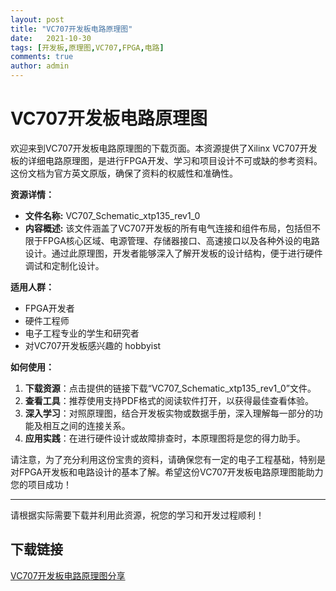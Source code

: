 ```yaml
---
layout: post
title: "VC707开发板电路原理图"
date:   2021-10-30
tags: [开发板,原理图,VC707,FPGA,电路]
comments: true
author: admin
---
```

# VC707开发板电路原理图

欢迎来到VC707开发板电路原理图的下载页面。本资源提供了Xilinx VC707开发板的详细电路原理图，是进行FPGA开发、学习和项目设计不可或缺的参考资料。这份文档为官方英文原版，确保了资料的权威性和准确性。

**资源详情：**
- **文件名称:** VC707_Schematic_xtp135_rev1_0
- **内容概述:** 该文件涵盖了VC707开发板的所有电气连接和组件布局，包括但不限于FPGA核心区域、电源管理、存储器接口、高速接口以及各种外设的电路设计。通过此原理图，开发者能够深入了解开发板的设计结构，便于进行硬件调试和定制化设计。
  
**适用人群：**
- FPGA开发者
- 硬件工程师
- 电子工程专业的学生和研究者
- 对VC707开发板感兴趣的 hobbyist

**如何使用：**
1. **下载资源**：点击提供的链接下载“VC707_Schematic_xtp135_rev1_0”文件。
2. **查看工具**：推荐使用支持PDF格式的阅读软件打开，以获得最佳查看体验。
3. **深入学习**：对照原理图，结合开发板实物或数据手册，深入理解每一部分的功能及相互之间的连接关系。
4. **应用实践**：在进行硬件设计或故障排查时，本原理图将是您的得力助手。

请注意，为了充分利用这份宝贵的资料，请确保您有一定的电子工程基础，特别是对FPGA开发板和电路设计的基本了解。希望这份VC707开发板电路原理图能助力您的项目成功！

---

请根据实际需要下载并利用此资源，祝您的学习和开发过程顺利！

## 下载链接

[VC707开发板电路原理图分享](https://pan.quark.cn/s/78a4142d0042)